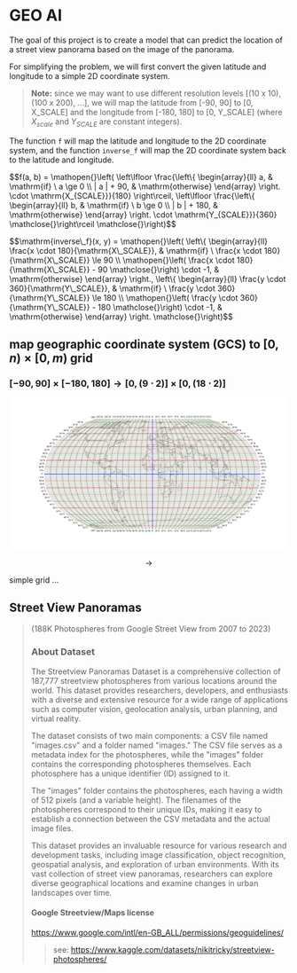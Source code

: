 GEO AI
======

The goal of this project is to create a model that can predict the location of a street view panorama based on the image of the panorama.

For simplifying the problem, we will first convert the given latitude and longitude to a simple 2D coordinate system.

> **Note:** since we may want to use different resolution levels [(10 x 10), (100 x 200), ...], we will map the latitude from [-90, 90] to [0, X_SCALE] and the longitude from [-180, 180] to [0, Y_SCALE]
> (where $X_{scale}$ and $Y_{SCALE}$ are constant integers).

The function `f` will map the latitude and longitude to the 2D coordinate system, and the function `inverse_f` will map the 2D coordinate system back to the latitude and longitude.

$$f(a, b) = \\mathopen{}\\left( \left\lfloor  \\frac{\\left\\{ \\begin{array}{ll} a, & \\mathrm{if} \\ a \\ge 0 \\\\ \| a \| + 90, & \\mathrm{otherwise} \\end{array} \\right. \\cdot \\mathrm{X_{SCALE}}}{180} \right\rceil,
\left\lfloor \\frac{\\left\\{ \\begin{array}{ll} b, & \\mathrm{if} \\ b \\ge 0 \\\\ \| b \| + 180, & \\mathrm{otherwise} \\end{array} \\right. \\cdot \\mathrm{Y_{SCALE}}}{360} \\mathclose{}\\right\rceil \\mathclose{}\\right)$$

$$\\mathrm{inverse\\_f}(x, y) = \\mathopen{}\\left( \\left\\{ \\begin{array}{ll} \\frac{x \\cdot 180}{\\mathrm{X\\_SCALE}}, & \\mathrm{if} \\ \\frac{x \\cdot 180}{\\mathrm{X\\_SCALE}} \\le 90 \\\\ \\mathopen{}\\left( \\frac{x \\cdot 180}{\\mathrm{X\\_SCALE}} - 90 \\mathclose{}\\right) \\cdot -1, & \\mathrm{otherwise} \\end{array} \\right., \\left\\{ \\begin{array}{ll} \\frac{y \\cdot 360}{\\mathrm{Y\\_SCALE}}, & \\mathrm{if} \\ \\frac{y \\cdot 360}{\\mathrm{Y\\_SCALE}} \\le 180 \\\\ \\mathopen{}\\left( \\frac{y \\cdot 360}{\\mathrm{Y\\_SCALE}} - 180 \\mathclose{}\\right) \\cdot -1, & \\mathrm{otherwise} \\end{array} \\right. \\mathclose{}\\right)$$


## map geographic coordinate system (GCS) to $[0, n) \times [0, m)$ grid

###  $[-90, 90] \times [-180, 180] \to [0, (9 \cdot 2)] \times [0, (18 \cdot 2)]$

![word map](./world-map.png)

$$\to$$

simple grid ...



<!--

## Notes:

Swin Transformer: Hierarchical Vision Transformer using Shifted Windows

TinyViT: Fast Pretraining Distillation for Small Vision Transformers

Reinforcement Learning

V-net (V-Net: Fully Convolutional Neural Networks for Volumetric Medical Image Segmentation)


# goal

pred land better than 96%

-->

## Street View Panoramas

> (188K Photospheres from Google Street View from 2007 to 2023)
>
> ### About Dataset
>
>The Streetview Panoramas Dataset is a comprehensive collection of 187,777 streetview photospheres from various locations around the world. This dataset provides researchers, developers, and enthusiasts with a diverse and extensive resource for a wide range of applications such as computer vision, geolocation analysis, urban planning, and virtual reality.
>
>The dataset consists of two main components: a CSV file named "images.csv" and a folder named "images." The CSV file serves as a metadata index for the photospheres, while the "images" folder contains the corresponding photospheres themselves. Each photosphere has a unique identifier (ID) assigned to it.
>
>The "images" folder contains the photospheres, each having a width of 512 pixels (and a variable height). The filenames of the photospheres correspond to their unique IDs, making it easy to establish a connection between the CSV metadata and the actual image files.
>
>This dataset provides an invaluable resource for various research and development tasks, including image classification, object recognition, geospatial analysis, and exploration of urban environments. With its vast collection of street view panoramas, researchers can explore diverse geographical locations and examine changes in urban landscapes over time.
>
> #### Google Streetview/Maps license
>
>https://www.google.com/intl/en-GB_ALL/permissions/geoguidelines/
>
>>
>> see: https://www.kaggle.com/datasets/nikitricky/streetview-photospheres/
>>
